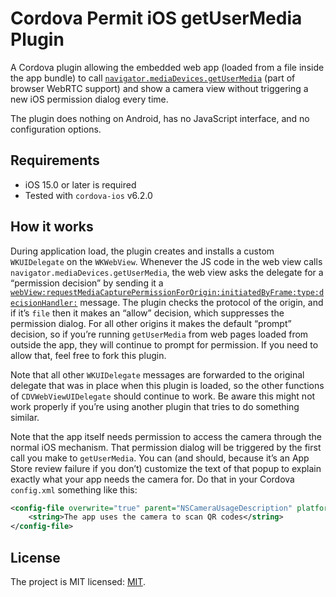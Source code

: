 # Cordova Permit iOS getUserMedia Plugin

A Cordova plugin allowing the embedded web app (loaded from a file inside the
app bundle) to call
[`navigator.mediaDevices.getUserMedia`](https://developer.mozilla.org/en-US/docs/Web/API/MediaDevices/getUserMedia)
(part of browser WebRTC support) and show a camera view without triggering a new
iOS permission dialog every time.

The plugin does nothing on Android, has no JavaScript interface, and no
configuration options.

## Requirements

- iOS 15.0 or later is required
- Tested with `cordova-ios` v6.2.0

## How it works

During application load, the plugin creates and installs a custom `WKUIDelegate`
on the `WKWebView`. Whenever the JS code in the web view calls
`navigator.mediaDevices.getUserMedia`, the web view asks the delegate for a
“permission decision” by sending it a
[`webView:requestMediaCapturePermissionForOrigin:initiatedByFrame:type:decisionHandler:`](https://developer.apple.com/documentation/webkit/wkuidelegate/3763087-webview?language=objc)
message. The plugin checks the protocol of the origin, and if it’s `file` then
it makes an “allow” decision, which suppresses the permission dialog. For all
other origins it makes the default “prompt” decision, so if you’re running
`getUserMedia` from web pages loaded from outside the app, they will continue to
prompt for permission. If you need to allow that, feel free to fork this plugin.

Note that all other `WKUIDelegate` messages are forwarded to the original
delegate that was in place when this plugin is loaded, so the other functions of
`CDVWebViewUIDelegate` should continue to work. Be aware this might not work
properly if you’re using another plugin that tries to do something similar.

Note that the app itself needs permission to access the camera through the
normal iOS mechanism. That permission dialog will be triggered by the first call
you make to `getUserMedia`. You can (and should, because it’s an App Store
review failure if you don’t) customize the text of that popup to explain exactly
what your app needs the camera for. Do that in your Cordova `config.xml`
something like this:

```xml
<config-file overwrite="true" parent="NSCameraUsageDescription" platform="ios" target="*-Info.plist">
    <string>The app uses the camera to scan QR codes</string>
</config-file>
```

## License

The project is MIT licensed: [MIT](https://opensource.org/licenses/MIT).
